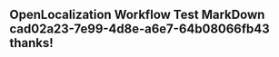 <properties
ms.topic="hero-topic"
ms.test1="hero-topic"
ms.test2="test"/>

## OpenLocalization Workflow Test MarkDown cad02a23-7e99-4d8e-a6e7-64b08066fb43 thanks!
